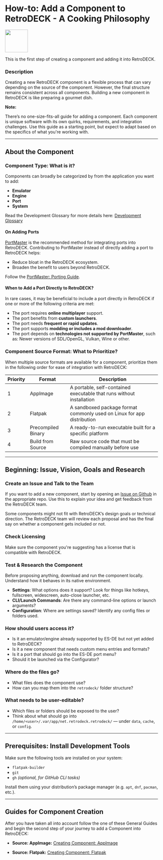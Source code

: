 # How-to: Add a Component to RetroDECK - A Cooking Philosophy

<img src="../../../wiki_icons/pixelitos/cs-extensions.png" width="75">

This is the first step of creating a component and adding it into RetroDECK.

### Description

Creating a new RetroDECK component is a flexible process that can vary depending on the source of the component. However, the final structure remains consistent across all components. Building a new component in RetroDECK is like preparing a gourmet dish.

**Note:**

There’s no one-size-fits-all guide for adding a component. Each component is unique software with its own quirks, requirements, and integration challenges. Use this guide as a starting point, but expect to adapt based on the specifics of what you're working with.

---

## About the Component

### Component Type: What is it?

Components can broadly be categorized by from the application you want to add:

- **Emulator**
- **Engine**
- **Port**
- **System**

Read the Development Glossary for more details here: [Development Glossary](../development-glossary.md) 

#### On Adding Ports

[PortMaster](https://portmaster.games/) is the recommended method for integrating ports into RetroDECK. Contributing to PortMaster instead of directly adding a port to RetroDECK helps:

- Reduce bloat in the RetroDECK ecosystem.
- Broaden the benefit to users beyond RetroDECK.

Follow the [PortMaster: Porting Guide](https://portmaster.games/porting.html).

#### When to Add a Port Directly to RetroDECK?

In rare cases, it may be beneficial to include a port directly in RetroDECK if one or more of the following criteria are met:

- The port requires **online multiplayer** support.
- The port benefits from **custom launchers**.
- The port needs **frequent or rapid updates**.
- The port supports **modding or includes a mod downloader**.
- The port depends on **technologies not supported by PortMaster**, such as: Newer versions of SDL/OpenGL, Vulkan, Wine or other.


### Component Source Format: What to Prioritize?

When multiple source formats are available for a component, prioritize them in the following order for ease of integration with RetroDECK:


| Priority | Format              | Description                                                                 |
|----------|---------------------|-----------------------------------------------------------------------------|
| 1        | AppImage            | A portable, self-contained executable that runs without installation        |
| 2        | Flatpak             | A sandboxed package format commonly used on Linux for app distribution      |
| 3        | Precompiled Binary  | A ready-to-run executable built for a specific platform                     |
| 4        | Build from Source   | Raw source code that must be compiled manually before use                   |



---

## Beginning: Issue, Vision, Goals and Research

### Create an Issue and Talk to the Team

If you want to add a new component, start by opening an [Issue on Github](https://github.com/RetroDECK/RetroDECK/issues) in the appropriate repo. Use this to explain your idea and get feedback from the RetroDECK team.

Some components might not fit with RetroDECK’s design goals or technical direction. The RetroDECK team will review each proposal and has the final say on whether a component gets included or not.


### Check Licensing

Make sure the component you're suggesting has a license that is compatible with RetroDECK.


### Test & Research the Component

Before proposing anything, download and run the component locally. Understand how it behaves in its native environment.

- **Settings**: What options does it support? Look for things like hotkeys, fullscreen, widescreen, auto-close launcher, etc.
- **CLI/Launch Commands**: Are there any command-line options or launch arguments?
- **Configuration**: Where are settings saved? Identify any config files or folders used.


### How should users access it?

- Is it an emulator/engine already supported by ES-DE but not yet added to RetroDECK?
- Is it a new component that needs custom menu entries and formats?
- Is it a port that should go into the ES-DE port menu?
- Should it be launched via the Configurator?

### Where do the files go?

- What files does the component use?
- How can you map them into the `retrodeck/` folder structure?


### What needs to be user-editable?

- Which files or folders should be exposed to the user?
- Think about what should go into `/home/<user>/.var/app/net.retrodeck.retrodeck/` — under `data`, `cache`, or `config`.


---

## Prerequisites: Install Development Tools

Make sure the following tools are installed on your system:

- `flatpak-builder`
- `git`
- `gh` *(optional, for GitHub CLI tasks)*

Install them using your distribution’s package manager (e.g. `apt`, `dnf`, `pacman`, etc.).


---

##  Guides for Component Creation

After you have taken all into account follow the one of these General Guides and begin the second step of your journey to add a Component into RetroDECK:

- **Source: AppImage:** [Creating Component: AppImage](component-create-appimage.md)

- **Source: Flatpak:** [Creating Component: Flatpak](component-create-flatpak.md)
